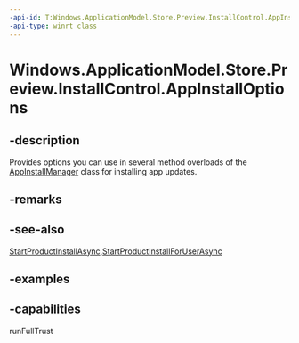 ```yaml
---
-api-id: T:Windows.ApplicationModel.Store.Preview.InstallControl.AppInstallOptions
-api-type: winrt class
---
```


<!-- Class syntax.
public class AppInstallOptions
-->

# Windows.ApplicationModel.Store.Preview.InstallControl.AppInstallOptions

## -description
Provides options you can use in several method overloads of the [AppInstallManager](appinstallmanager.md) class for installing app updates.

## -remarks

## -see-also
[StartProductInstallAsync](appinstallmanager_startproductinstallasync_2017243558.md),[StartProductInstallForUserAsync](appinstallmanager_startproductinstallforuserasync_51607636.md)

## -examples

## -capabilities
runFullTrust
